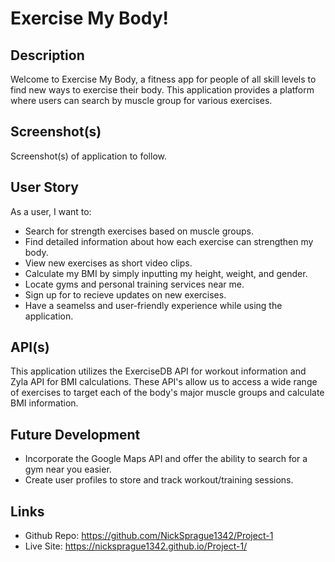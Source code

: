# Exercise My Body!

## Description

Welcome to Exercise My Body, a fitness app for people of all skill levels to find new ways to exercise their body. This application provides a platform where users can search by muscle group for various exercises. 

## Screenshot(s)

Screenshot(s) of application to follow.


## User Story

As a user, I want to:

- Search for strength exercises based on muscle groups. 
- Find detailed information about how each exercise can strengthen my body. 
- View new exercises as short video clips.
- Calculate my BMI by simply inputting my height, weight, and gender.
- Locate gyms and personal training services near me.
- Sign up for to recieve updates on new exercises. 
- Have a seamelss and user-friendly experience while using the application.

## API(s)

This application utilizes the ExerciseDB API for workout information and Zyla API for BMI calculations. These API's allow us to access a wide range of exercises to target each of the body's major muscle groups and calculate BMI information.

## Future Development

- Incorporate the Google Maps API and offer the ability to search for a gym near you easier. 
- Create user profiles to store and track workout/training sessions.

## Links

- Github Repo: https://github.com/NickSprague1342/Project-1
- Live Site: https://nicksprague1342.github.io/Project-1/

